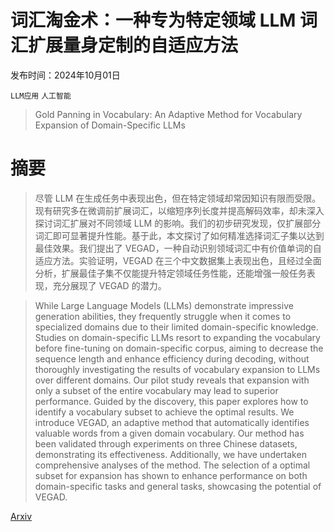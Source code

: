 # 词汇淘金术：一种专为特定领域 LLM 词汇扩展量身定制的自适应方法

发布时间：2024年10月01日

`LLM应用` `人工智能`

> Gold Panning in Vocabulary: An Adaptive Method for Vocabulary Expansion of Domain-Specific LLMs

# 摘要

> 尽管 LLM 在生成任务中表现出色，但在特定领域却常因知识有限而受限。现有研究多在微调前扩展词汇，以缩短序列长度并提高解码效率，却未深入探讨词汇扩展对不同领域 LLM 的影响。我们的初步研究发现，仅扩展部分词汇即可显著提升性能。基于此，本文探讨了如何精准选择词汇子集以达到最佳效果。我们提出了 VEGAD，一种自动识别领域词汇中有价值单词的自适应方法。实验证明，VEGAD 在三个中文数据集上表现出色，且经过全面分析，扩展最佳子集不仅能提升特定领域任务性能，还能增强一般任务表现，充分展现了 VEGAD 的潜力。

> While Large Language Models (LLMs) demonstrate impressive generation abilities, they frequently struggle when it comes to specialized domains due to their limited domain-specific knowledge. Studies on domain-specific LLMs resort to expanding the vocabulary before fine-tuning on domain-specific corpus, aiming to decrease the sequence length and enhance efficiency during decoding, without thoroughly investigating the results of vocabulary expansion to LLMs over different domains. Our pilot study reveals that expansion with only a subset of the entire vocabulary may lead to superior performance. Guided by the discovery, this paper explores how to identify a vocabulary subset to achieve the optimal results. We introduce VEGAD, an adaptive method that automatically identifies valuable words from a given domain vocabulary. Our method has been validated through experiments on three Chinese datasets, demonstrating its effectiveness. Additionally, we have undertaken comprehensive analyses of the method. The selection of a optimal subset for expansion has shown to enhance performance on both domain-specific tasks and general tasks, showcasing the potential of VEGAD.

[Arxiv](https://arxiv.org/abs/2410.01188)